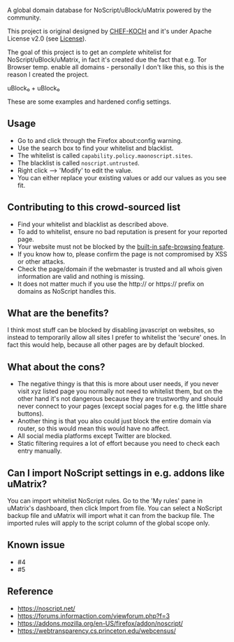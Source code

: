 A global domain database for NoScript/uBlock/uMatrix powered by the community.


This project is original designed by [CHEF-KOCH](https://github.com/CHEF-KOCH) and it's under Apache License v2.0 (see [License](https://github.com/CHEF-KOCH/NoScript-Whitelist/blob/master/LICENSE)). 


The goal of this project is to get an _complete_ whitelist for NoScript/uBlock/uMatrix, in fact it's created due the fact that e.g. Tor Browser temp. enable all domains - personally I don't like this, so this is the reason I created the project.

uBlock₀ + uBlock₀

These are some examples and hardened config settings.


Usage
---------------
* Go to and click through the Firefox about:config warning. 
* Use the search box to find your whitelist and blacklist. 
* The whitelist is called `capability.policy.maonoscript.sites`. 
* The blacklist is called `noscript.untrusted`. 
* Right click --> 'Modify' to edit the value. 
* You can either replace your existing values or add our values as you see fit.


Contributing to this crowd-sourced list
---------------

* Find your whitelist and blacklist as described above.
* To add to whitelist, ensure no bad reputation is present for your reported page.
* Your website must not be blocked by the [built-in safe-browsing feature](https://www.google.com/safebrowsing/static/faq.html).
* If you know how to, please confirm the page is not compromised by XSS or other attacks.
* Check the page/domain if the webmaster is trusted and all whois given information are valid and nothing is missing.
* It does not matter much if you use the http:// or https:// prefix on domains as NoScript handles this.


What are the benefits?
---------------

I think most stuff can be blocked by disabling javascript on websites, so instead to temporarily allow all sites I prefer to whitelist the 'secure' ones. In fact this would help, because all other pages are by default blocked.


What about the cons?
---------------

* The negative thingy is that this is more about user needs, if you never visit xyz listed page you normally not need to whitelist them, but on the other hand it's not dangerous because they are trustworthy and should never connect to your pages (except social pages for e.g. the little share buttons).
* Another thing is that you also could just block the entire domain via router, so this would mean this would have no affect. 
* All social media platforms except Twitter are blocked.
* Static filtering requires a lot of effort because you need to check each entry manually.


Can I import NoScript settings in e.g. addons like uMatrix?
---------------

You can import whitelist NoScript rules. Go to the 'My rules' pane in uMatrix's dashboard, then click Import from file. You can select a NoScript backup file and uMatrix will import what it can from the backup file. The imported rules will apply to the script column of the global scope only.


Known issue
---------------

* #4 
* #5



Reference
-----------------

* https://noscript.net/
* https://forums.informaction.com/viewforum.php?f=3
* https://addons.mozilla.org/en-US/firefox/addon/noscript/
* https://webtransparency.cs.princeton.edu/webcensus/
